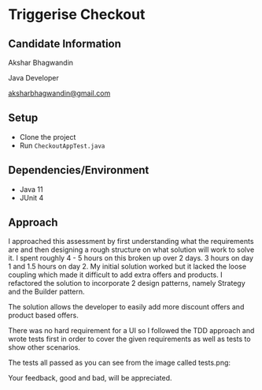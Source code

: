 # Triggerise Checkout

## Candidate Information

Akshar Bhagwandin

Java Developer

aksharbhagwandin@gmail.com

## Setup

- Clone the project
- Run ```CheckoutAppTest.java```

## Dependencies/Environment

- Java 11
- JUnit 4

## Approach

I approached this assessment by first understanding what the requirements are and then designing a rough structure on what solution will work to solve it.  I spent roughly 4 - 5 hours on this broken up over 2 days. 3 hours on day 1 and 1.5 hours on day 2.  My initial solution worked but it lacked the loose coupling which made it difficult to add extra offers and products.  I refactored the solution to incorporate 2 design patterns, namely Strategy and the Builder pattern.

The solution allows the developer to easily add more discount offers and product based offers.

There was no hard requirement for a UI so I followed the TDD approach and wrote tests first in order to cover the given requirements as well as tests to show other scenarios.  

The tests all passed as you can see from the image called tests.png:

Your feedback, good and bad, will be appreciated.
